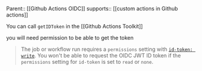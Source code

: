 Parent:: [[Github Actions OIDC]]
supports:: [[custom actions in Github actions]]

You can call `getIDToken` in the [[Github Actions Toolkit]]

you will need permission to be able to get the token 
> The job or workflow run requires a `permissions` setting with [`id-token: write`](https://docs.github.com/en/actions/security-guides/automatic-token-authentication#permissions-for-the-github_token). You won't be able to request the OIDC JWT ID token if the `permissions` setting for `id-token` is set to `read` or `none`. 